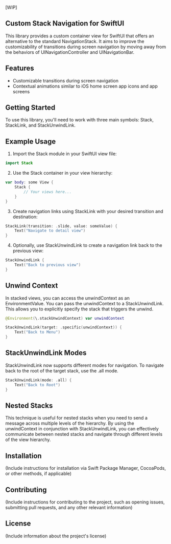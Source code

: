 [WIP]

Custom Stack Navigation for SwiftUI
---
This library provides a custom container view for SwiftUI that offers an alternative to the standard NavigationStack. It aims to improve the customizability of transitions during screen navigation by moving away from the behaviors of UINavigationController and UINavigationBar.

Features
---
- Customizable transitions during screen navigation
- Contextual animations similar to iOS home screen app icons and app screens

Getting Started
---
To use this library, you'll need to work with three main symbols: Stack, StackLink, and StackUnwindLink.

Example Usage
---
1. Import the Stack module in your SwiftUI view file:

```swift
import Stack
```

2. Use the Stack container in your view hierarchy:

```swift
var body: some View {
    Stack {
        // Your views here...
    }
}
```

3. Create navigation links using StackLink with your desired transition and destination:

```swift
StackLink(transition: .slide, value: someValue) {
    Text("Navigate to detail view")
}
```

4. Optionally, use StackUnwindLink to create a navigation link back to the previous view:

```swift
StackUnwindLink {
    Text("Back to previous view")
}
```

Unwind Context
---
In stacked views, you can access the unwindContext as an EnvironmentValue. You can pass the unwindContext to a StackUnwindLink. This allows you to explicitly specify the stack that triggers the unwind.

```swift
@Environment(\.stackUnwindContext) var unwindContext

StackUnwindLink(target: .specific(unwindContext)) {
    Text("Back to Menu")
}
```

StackUnwindLink Modes
---
StackUnwindLink now supports different modes for navigation. To navigate back to the root of the target stack, use the .all mode.

```swift
StackUnwindLink(mode: .all) {
    Text("Back to Root")
}
```

Nested Stacks
---
This technique is useful for nested stacks when you need to send a message across multiple levels of the hierarchy. By using the unwindContext in conjunction with StackUnwindLink, you can effectively communicate between nested stacks and navigate through different levels of the view hierarchy.

Installation
---
(Include instructions for installation via Swift Package Manager, CocoaPods, or other methods, if applicable)

Contributing
---
(Include instructions for contributing to the project, such as opening issues, submitting pull requests, and any other relevant information)

License
---
(Include information about the project's license)
